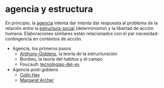 # agencia y estructura

En principio, la [agencia](agencia.md) intenta dar intenta dar respuesta al problema de la relación entre la [estructura-social](estructura-social.md) (determinismo) y la libertad de acción humana. Elaboraciones similares están relacionados con el par necesidad-contingencia en contextos de acción.

* Agencia, los primeros pasos
  * [Anthony-Giddens](Anthony-Giddens.md), la teoría de la estructuración
  * Bordieu, la teoría del habitus y el campo
  * Foucault: [tecnologias-del-yo](tecnologias-del-yo.md)
* Agencia post-giddens
  * [Colin Hay](https://scholar.google.com/citations?user=xEKyqpMAAAAJ&hl=es&oi=sra)
  * [Margaret Archer](https://scholar.google.com/citations?user=kH8xsZQAAAAJ&hl=es&oi=sra)
